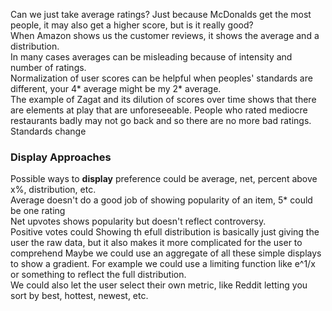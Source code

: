 Can we just take average ratings? Just because McDonalds get the most people, it may also get a higher score, but is it really good?  
When Amazon shows us the customer reviews, it shows the average and a distribution.  
In many cases averages can be misleading because of intensity and number of ratings.  
Normalization of user scores can be helpful when peoples' standards are different, your 4* average might be my 2* average.  
The example of Zagat and its dilution of scores over time shows that there are elements at play that are unforeseeable. People who rated mediocre restaurants badly may not go back and so there are no more bad ratings. Standards change  

### Display Approaches
Possible ways to **display** preference could be average, net, percent above x%, distribution, etc.  
Average doesn't do a good job of showing popularity of an item, 5* could be one rating  
Net upvotes shows popularity but doesn't reflect controversy.  
Positive votes could
Showing th efull distribution is basically just giving the user the raw data, but it also makes it more complicated for the user to comprehend
Maybe we could use an aggregate of all these simple displays to show a gradient. For example we could use a limiting function like e^1/x or something to reflect the full distribution.  
We could also let the user select their own metric, like Reddit letting you sort by best, hottest, newest, etc. 
